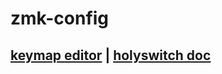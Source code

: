 # zmk-config

## [keymap editor](https://nickcoutsos.github.io/keymap-editor/) | [holyswitch doc](https://holyswitch.github.io/) 

